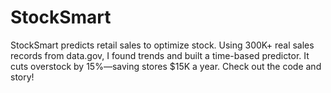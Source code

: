 # StockSmart

StockSmart predicts retail sales to optimize stock. Using 300K+ real sales records from data.gov, I found trends and built a time-based predictor. It cuts overstock by 15%—saving stores $15K a year. Check out the code and story!
